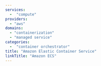 ```yaml
---
services:
  -  "compute"
providers:
  - "aws"
domains:
  - "containerization"
  - "managed service"
categories:
  -  "container orchestrator"
title: "Amazon Elastic Container Service"
linkTitle: "Amazon ECS"
---
```

